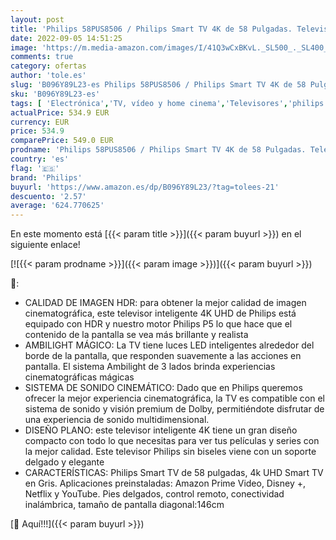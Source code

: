 ```yaml
---
layout: post
title: 'Philips 58PUS8506 / Philips Smart TV 4K de 58 Pulgadas. Televisión LED UHD Ideal para Netflix  Youtube y Gaming/Asistente de Google y Alexa/Android TV  Ambilight  HDR  Dolby Vision y Dolby Atmos'
date: 2022-09-05 14:51:25
image: 'https://m.media-amazon.com/images/I/41Q3wCxBKvL._SL500_._SL400_.jpg'
comments: true
category: ofertas
author: 'tole.es'
slug: 'B096Y89L23-es Philips 58PUS8506 / Philips Smart TV 4K de 58 Pulgadas....'
sku: 'B096Y89L23-es'
tags: [ 'Electrónica','TV, vídeo y home cinema','Televisores','philips','smart','tv','🇪🇸', ]
actualPrice: 534.9 EUR
currency: EUR
price: 534.9
comparePrice: 549.0 EUR
prodname: 'Philips 58PUS8506 / Philips Smart TV 4K de 58 Pulgadas. Televisión LED UHD Ideal para Netflix  Youtube y Gaming/Asistente de Google y Alexa/Android TV  Ambilight  HDR  Dolby Vision y Dolby Atmos'
country: 'es'
flag: '🇪🇸'
brand: 'Philips'
buyurl: 'https://www.amazon.es/dp/B096Y89L23/?tag=tolees-21'
descuento: '2.57'
average: '624.770625'
---
```


En este momento está [{{< param title >}}]({{< param buyurl >}}) en el siguiente enlace!

[![{{< param prodname >}}]({{< param image >}})]({{< param buyurl >}})

🔎:

- CALIDAD DE IMAGEN HDR: para obtener la mejor calidad de imagen cinematográfica, este televisor inteligente 4K UHD de Philips está equipado con HDR y nuestro motor Philips P5 lo que hace que el contenido de la pantalla se vea más brillante y realista
- AMBILIGHT MÁGICO: La TV tiene luces LED inteligentes alrededor del borde de la pantalla, que responden suavemente a las acciones en pantalla. El sistema Ambilight de 3 lados brinda experiencias cinematográficas mágicas
- SISTEMA DE SONIDO CINEMÁTICO: Dado que en Philips queremos ofrecer la mejor experiencia cinematográfica, la TV es compatible con el sistema de sonido y visión premium de Dolby, permitiéndote disfrutar de una experiencia de sonido multidimensional.
- DISEÑO PLANO: este televisor inteligente 4K tiene un gran diseño compacto con todo lo que necesitas para ver tus películas y series con la mejor calidad. Este televisor Philips sin biseles viene con un soporte delgado y elegante
- CARACTERÍSTICAS: Philips Smart TV de 58 pulgadas, 4k UHD Smart TV en Gris. Aplicaciones preinstaladas: Amazon Prime Video, Disney +, Netflix y YouTube. Pies delgados, control remoto, conectividad inalámbrica, tamaño de pantalla diagonal:146cm

[🛒 Aquí!!!]({{< param buyurl >}})

